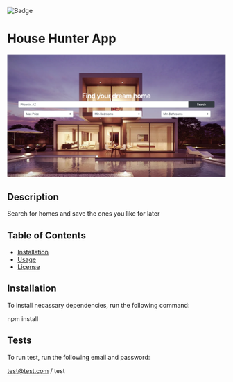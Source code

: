 
![Badge](https://img.shields.io/badge/license-MIT-brightgreen.svg)

# House Hunter App

![Demo Logo](public/img/demo.png)

## Description
                          
Search for homes and save the ones you like for later
                          
## Table of Contents
                           
* [Installation](#installation)
* [Usage](#usage)
* [License](#license)

                          
## Installation
                          
To install necassary dependencies, run the following command:
                          
npm install
                          
                          
## Tests 
                          
To run test, run the following email and password:
                          
test@test.com / test
                          

            
